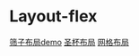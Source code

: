 # Layout-flex
[筛子布局demo](https://lauraxu3.github.io/Layout/layout-flex/diceLayout.html)
[圣杯布局](https://lauraxu3.github.io/Layout/layout-flex/gridLayout.html)
[网格布局](https://lauraxu3.github.io/Layout/layout-flex/HolyGrilLayout.html)
